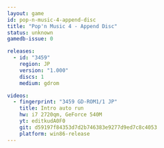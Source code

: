 ```yaml
---
layout: game
id: pop-n-music-4-append-disc
title: "Pop'n Music 4 - Append Disc"
status: unknown
gamedb-issue: 0

releases:
  - id: "3459"
    region: JP
    version: "1.000"
    discs: 1
    medium: gdrom

videos:
  - fingerprint: "3459 GD-ROM1/1 JP"
    title: Intro auto run
    hw: i7 2720qm, GeForce 540M
    yt: editkudA0F0
    git: d59197f84353d7d2b746383e9277d9ed7c8c4053
    platform: win86-release
---
```

